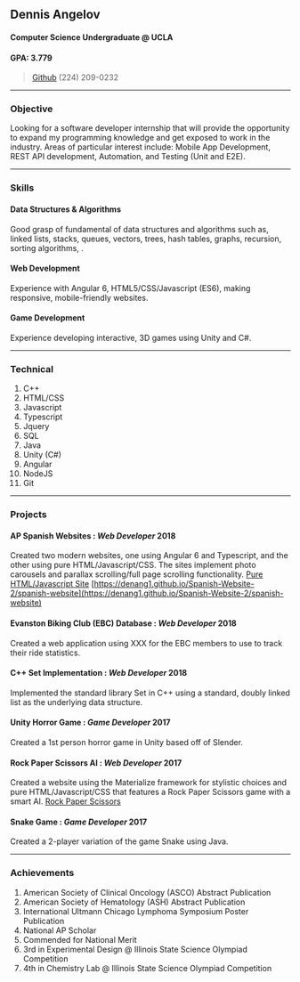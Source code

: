 ## Dennis Angelov

#### Computer Science Undergraduate @ UCLA

#### GPA: 3.779

> [Github](https://github.com/denang1)
> (224) 209-0232

---

### Objective

Looking for a software developer internship that will provide the opportunity to expand my programming knowledge and get exposed to work in the industry. Areas of particular interest include: Mobile App Development, REST API development, Automation, and Testing (Unit and E2E).

---

### Skills

#### Data Structures & Algorithms

Good grasp of fundamental of data structures and algorithms such as, linked lists, stacks, queues, vectors, trees, hash tables, graphs, recursion, sorting algorithms, .

#### Web Development

Experience with Angular 6, HTML5/CSS/Javascript (ES6), making responsive, mobile-friendly websites.

#### Game Development

Experience developing interactive, 3D games using Unity and C#.

---

### Technical

1. C++
2. HTML/CSS
3. Javascript
4. Typescript
5. Jquery
6. SQL
7. Java
8. Unity (C#)
9. Angular
10. NodeJS
11. Git

---

### Projects

#### **AP Spanish Websites** : _Web Developer_ **2018**

Created two modern websites, one using Angular 6 and Typescript, and the other using pure HTML/Javascript/CSS. The sites implement photo carousels and parallax scrolling/full page scrolling functionality.
[Pure HTML/Javascript Site](https://denang1.github.io/Spanish-Website/)
[https://denang1.github.io/Spanish-Website-2/spanish-website](https://denang1.github.io/Spanish-Website-2/spanish-website)

#### Evanston Biking Club (EBC) Database : _Web Developer_ **2018**

Created a web application using XXX for the EBC members to use to track their ride statistics.

#### C++ Set Implementation : _Web Developer_ **2018**

Implemented the standard library Set in C++ using a standard, doubly linked list as the underlying data structure.

#### Unity Horror Game : _Game Developer_ **2017**

Created a 1st person horror game in Unity based off of Slender.

#### Rock Paper Scissors AI : _Web Developer_ **2017**

Created a website using the Materialize framework for stylistic choices and pure HTML/Javascript/CSS that features a Rock Paper Scissors game with a smart AI.
[Rock Paper Scissors](https://denang1.github.io/RockPaperScissors/)

#### Snake Game : _Game Developer_ **2017**

Created a 2-player variation of the game Snake using Java.

---

### Achievements

1. American Society of Clinical Oncology (ASCO) Abstract Publication
2. American Society of Hematology (ASH) Abstract Publication
3. International Ultmann Chicago Lymphoma Symposium Poster Publication
4. National AP Scholar
5. Commended for National Merit
6. 3rd in Experimental Design @ Illinois State Science Olympiad Competition
7. 4th in Chemistry Lab @ Illinois State Science Olympiad Competition
